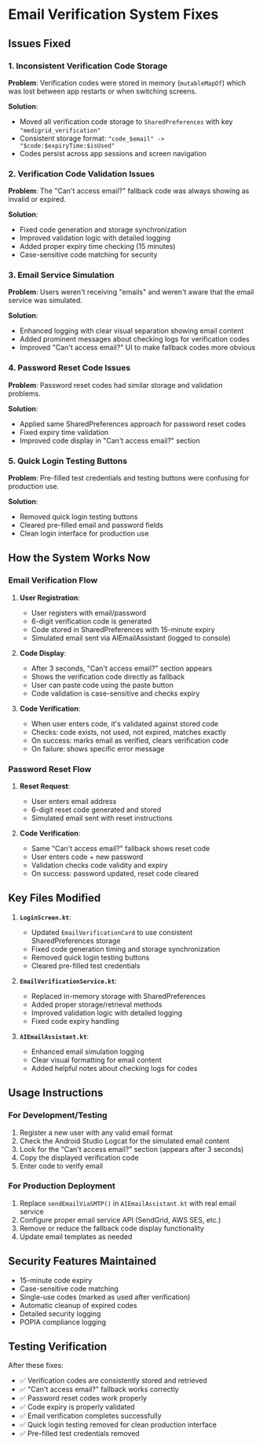 # Email Verification System Fixes

## Issues Fixed

### 1. **Inconsistent Verification Code Storage**

**Problem**: Verification codes were stored in memory (`mutableMapOf`) which was lost between app
restarts or when switching screens.

**Solution**:

- Moved all verification code storage to `SharedPreferences` with key `"medigrid_verification"`
- Consistent storage format: `"code_$email" -> "$code:$expiryTime:$isUsed"`
- Codes persist across app sessions and screen navigation

### 2. **Verification Code Validation Issues**

**Problem**: The "Can't access email?" fallback code was always showing as invalid or expired.

**Solution**:

- Fixed code generation and storage synchronization
- Improved validation logic with detailed logging
- Added proper expiry time checking (15 minutes)
- Case-sensitive code matching for security

### 3. **Email Service Simulation**

**Problem**: Users weren't receiving "emails" and weren't aware that the email service was
simulated.

**Solution**:

- Enhanced logging with clear visual separation showing email content
- Added prominent messages about checking logs for verification codes
- Improved "Can't access email?" UI to make fallback codes more obvious

### 4. **Password Reset Code Issues**

**Problem**: Password reset codes had similar storage and validation problems.

**Solution**:

- Applied same SharedPreferences approach for password reset codes
- Fixed expiry time validation
- Improved code display in "Can't access email?" section

### 5. **Quick Login Testing Buttons**

**Problem**: Pre-filled test credentials and testing buttons were confusing for production use.

**Solution**:

- Removed quick login testing buttons
- Cleared pre-filled email and password fields
- Clean login interface for production use

## How the System Works Now

### Email Verification Flow

1. **User Registration**:
    - User registers with email/password
    - 6-digit verification code is generated
    - Code stored in SharedPreferences with 15-minute expiry
    - Simulated email sent via AIEmailAssistant (logged to console)

2. **Code Display**:
    - After 3 seconds, "Can't access email?" section appears
    - Shows the verification code directly as fallback
    - User can paste code using the paste button
    - Code validation is case-sensitive and checks expiry

3. **Code Verification**:
    - When user enters code, it's validated against stored code
    - Checks: code exists, not used, not expired, matches exactly
    - On success: marks email as verified, clears verification code
    - On failure: shows specific error message

### Password Reset Flow

1. **Reset Request**:
    - User enters email address
    - 6-digit reset code generated and stored
    - Simulated email sent with reset instructions

2. **Code Verification**:
    - Same "Can't access email?" fallback shows reset code
    - User enters code + new password
    - Validation checks code validity and expiry
    - On success: password updated, reset code cleared

## Key Files Modified

1. **`LoginScreen.kt`**:
    - Updated `EmailVerificationCard` to use consistent SharedPreferences storage
    - Fixed code generation timing and storage synchronization
    - Removed quick login testing buttons
    - Cleared pre-filled test credentials

2. **`EmailVerificationService.kt`**:
    - Replaced in-memory storage with SharedPreferences
    - Added proper storage/retrieval methods
    - Improved validation logic with detailed logging
    - Fixed code expiry handling

3. **`AIEmailAssistant.kt`**:
    - Enhanced email simulation logging
    - Clear visual formatting for email content
    - Added helpful notes about checking logs for codes

## Usage Instructions

### For Development/Testing

1. Register a new user with any valid email format
2. Check the Android Studio Logcat for the simulated email content
3. Look for the "Can't access email?" section (appears after 3 seconds)
4. Copy the displayed verification code
5. Enter code to verify email

### For Production Deployment

1. Replace `sendEmailViaSMTP()` in `AIEmailAssistant.kt` with real email service
2. Configure proper email service API (SendGrid, AWS SES, etc.)
3. Remove or reduce the fallback code display functionality
4. Update email templates as needed

## Security Features Maintained

- 15-minute code expiry
- Case-sensitive code matching
- Single-use codes (marked as used after verification)
- Automatic cleanup of expired codes
- Detailed security logging
- POPIA compliance logging

## Testing Verification

After these fixes:

- ✅ Verification codes are consistently stored and retrieved
- ✅ "Can't access email?" fallback works correctly
- ✅ Password reset codes work properly
- ✅ Code expiry is properly validated
- ✅ Email verification completes successfully
- ✅ Quick login testing removed for clean production interface
- ✅ Pre-filled test credentials removed